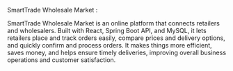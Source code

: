 SmartTrade Wholesale Market :

SmartTrade Wholesale Market is an online platform that connects retailers and wholesalers. Built with React, 
Spring Boot API, and MySQL, it lets retailers place and track orders easily, compare prices and delivery options, 
and quickly confirm and process orders. It makes things more efficient, saves money, and helps ensure timely 
deliveries, improving overall business operations and customer satisfaction. 
